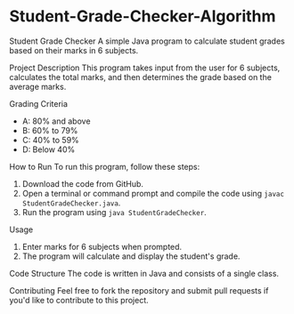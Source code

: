 # Student-Grade-Checker-Algorithm

Student Grade Checker
A simple Java program to calculate student grades based on their marks in 6 subjects.

Project Description
This program takes input from the user for 6 subjects, calculates the total marks, and then determines the grade based on the average marks.

Grading Criteria
- A: 80% and above
- B: 60% to 79%
- C: 40% to 59%
- D: Below 40%

How to Run
To run this program, follow these steps:
1. Download the code from GitHub.
2. Open a terminal or command prompt and compile the code using `javac StudentGradeChecker.java`.
3. Run the program using `java StudentGradeChecker`.

Usage
1. Enter marks for 6 subjects when prompted.
2. The program will calculate and display the student's grade.

Code Structure
The code is written in Java and consists of a single class.

Contributing
Feel free to fork the repository and submit pull requests if you'd like to contribute to this project.
